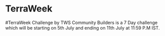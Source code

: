 # TerraWeek
#TerraWeek Challenge by TWS Community Builders is a 7 Day challenge which will be starting on 5th July and ending on 11th July at 11:59 P.M IST.
